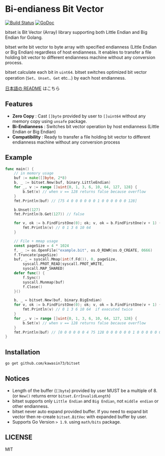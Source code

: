 # Bi-endianess Bit Vector

[![Build Status](https://travis-ci.com/kawasin73/bitset.svg?branch=master)](https://travis-ci.com/kawasin73/bitset)
[![GoDoc](https://godoc.org/github.com/kawasin73/bitset?status.svg)](https://godoc.org/github.com/kawasin73/bitset)

bitset is Bit Vector (Array) library supporting both Little Endian and Big Endian for Golang.

bitset write bit vector to byte array with specified endianness (Little Endian or Big Endian) regardless of host endianness.
It enables to transfer a file holding bit vector to different endianness machine without any conversion process.

bitset calculate each bit in `uint64`.
bitset switches optimized bit vector operation (`Set`、`Unset`、`Get` etc...) by each host endianness.

[日本語の README](./README.ja.md) はこちら

## Features

- **Zero Copy** : Cast `[]byte` provided by user to `[]uint64` without any memory copy using `unsafe` package.
- **Bi-Endianness** : Switches bit vector operation by host endianness (Little Endian or Big Endian)
- **Compatibility** : Ready to transfer a file holding bit vector to different endianness machine without any conversion process

## Example

```go
func main() {
	// in memory usage
	buf := make([]byte, 2*8)
	b, _ := bitset.New(buf, binary.LittleEndian)
	for _, v := range []uint{0, 1, 3, 6, 10, 64, 127, 128} {
		b.Set(v) // when v == 128 returns false because overflow
	}
	fmt.Println(buf) // [75 4 0 0 0 0 0 0 1 0 0 0 0 0 0 128]

	b.Unset(127)
	fmt.Println(b.Get(127)) // false

	for v, ok := b.FindFirstOne(0); ok; v, ok = b.FindFirstOne(v + 1) {
		fmt.Println(v) // 0 1 3 6 10 64
	}

	// File + mmap usage
	const pageSize = 4 * 1024
	f, _ := os.OpenFile("example.bit", os.O_RDWR|os.O_CREATE, 0666)
	f.Truncate(pageSize)
	buf, _ = syscall.Mmap(int(f.Fd()), 0, pageSize,
		syscall.PROT_READ|syscall.PROT_WRITE,
		syscall.MAP_SHARED)
	defer func() {
		f.Sync()
		syscall.Munmap(buf)
		f.Close()
	}()

	b, _ = bitset.New(buf, binary.BigEndian)
	for v, ok := b.FindFirstOne(0); ok; v, ok = b.FindFirstOne(v + 1) {
		fmt.Println(v) // 0 1 3 6 10 64  if executed twice
	}
	for _, v := range []uint{0, 1, 3, 6, 10, 64, 127, 128} {
		b.Set(v) // when v == 128 returns false because overflow
	}
	fmt.Println(buf) // [0 0 0 0 0 0 4 75 128 0 0 0 0 0 0 1 0 0 0 0 0 0 0 1 0 0 0 0 ....
}
```

## Installation

```bash
go get github.com/kawasin73/bitset
```

## Notices

- Length of the buffer (`[]byte`) provided by user MUST be a multiple of 8. (or `New()` returns error `bitset.ErrInvalidLength`)
- bitset supports only `Little Endian` and `Big Endian`, not `middle endian` or other endianness.
- bitset never auto expand provided buffer. If you need to expand bit vector then re-create `bitset.BitVec` with expanded buffer by user.
- Supports Go Version `> 1.9`. using `math/bits` package.

## LICENSE

MIT
